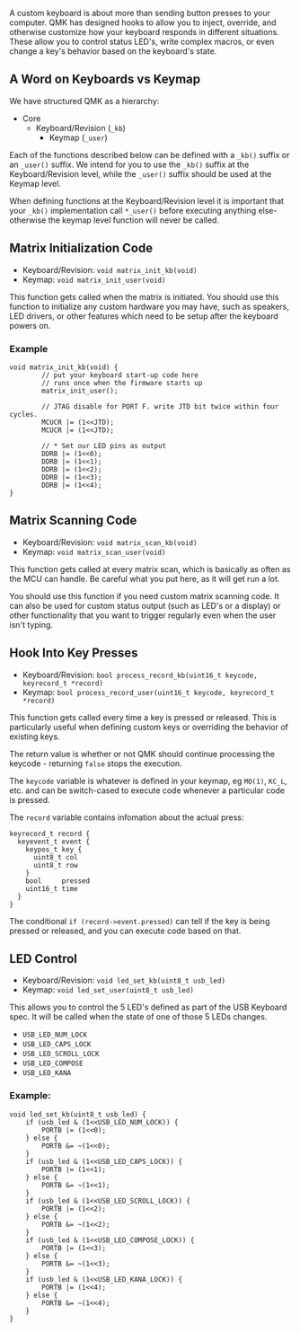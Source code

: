A custom keyboard is about more than sending button presses to your computer. QMK has designed hooks to allow you to inject, override, and otherwise customize how your keyboard responds in different situations. These allow you to control status LED's, write complex macros, or even change a key's behavior based on the keyboard's state.

## A Word on Keyboards vs Keymap

We have structured QMK as a hierarchy:

* Core
  * Keyboard/Revision (`_kb`)
    * Keymap (`_user`)

Each of the functions described below can be defined with a `_kb()` suffix or an `_user()` suffix. We intend for you to use the `_kb()` suffix at the Keyboard/Revision level, while the `_user()` suffix should be used at the Keymap level.

When defining functions at the Keyboard/Revision level it is important that your `_kb()` implementation call `*_user()` before executing anything else- otherwise the keymap level function will never be called.

## Matrix Initialization Code

* Keyboard/Revision: `void matrix_init_kb(void)` 
* Keymap: `void matrix_init_user(void)`

This function gets called when the matrix is initiated. You should use this function to initialize any custom hardware you may have, such as speakers, LED drivers, or other features which need to be setup after the keyboard powers on.

### Example

```
void matrix_init_kb(void) {
        // put your keyboard start-up code here
        // runs once when the firmware starts up
        matrix_init_user();

        // JTAG disable for PORT F. write JTD bit twice within four cycles.
        MCUCR |= (1<<JTD);
        MCUCR |= (1<<JTD);

        // * Set our LED pins as output
        DDRB |= (1<<0);
        DDRB |= (1<<1);
        DDRB |= (1<<2);
        DDRB |= (1<<3);
        DDRB |= (1<<4);
}
```

## Matrix Scanning Code

* Keyboard/Revision: `void matrix_scan_kb(void)`
* Keymap: `void matrix_scan_user(void)`

This function gets called at every matrix scan, which is basically as often as the MCU can handle. Be careful what you put here, as it will get run a lot.

You should use this function if you need custom matrix scanning code. It can also be used for custom status output (such as LED's or a display) or other functionality that you want to trigger regularly even when the user isn't typing.

## Hook Into Key Presses

* Keyboard/Revision: `bool process_record_kb(uint16_t keycode, keyrecord_t *record)` 
* Keymap: `bool process_record_user(uint16_t keycode, keyrecord_t *record)`

This function gets called every time a key is pressed or released. This is particularly useful when defining custom keys or overriding the behavior of existing keys.

The return value is whether or not QMK should continue processing the keycode - returning `false` stops the execution.

The `keycode` variable is whatever is defined in your keymap, eg `MO(1)`, `KC_L`, etc. and can be switch-cased to execute code whenever a particular code is pressed.

The `record` variable contains infomation about the actual press:

```
keyrecord_t record {
  keyevent_t event {
    keypos_t key {
      uint8_t col
      uint8_t row
    }
    bool     pressed
    uint16_t time
  }
}
```

The conditional `if (record->event.pressed)` can tell if the key is being pressed or released, and you can execute code based on that.

## LED Control

* Keyboard/Revision: `void led_set_kb(uint8_t usb_led)` 
* Keymap: `void led_set_user(uint8_t usb_led)`

This allows you to control the 5 LED's defined as part of the USB Keyboard spec. It will be called when the state of one of those 5 LEDs changes.

* `USB_LED_NUM_LOCK`
* `USB_LED_CAPS_LOCK`
* `USB_LED_SCROLL_LOCK`
* `USB_LED_COMPOSE`
* `USB_LED_KANA`

### Example:

```
void led_set_kb(uint8_t usb_led) {
    if (usb_led & (1<<USB_LED_NUM_LOCK)) {
        PORTB |= (1<<0);
    } else {
        PORTB &= ~(1<<0);
    }
    if (usb_led & (1<<USB_LED_CAPS_LOCK)) {
        PORTB |= (1<<1);
    } else {
        PORTB &= ~(1<<1);
    }
    if (usb_led & (1<<USB_LED_SCROLL_LOCK)) {
        PORTB |= (1<<2);
    } else {
        PORTB &= ~(1<<2);
    }
    if (usb_led & (1<<USB_LED_COMPOSE_LOCK)) {
        PORTB |= (1<<3);
    } else {
        PORTB &= ~(1<<3);
    }
    if (usb_led & (1<<USB_LED_KANA_LOCK)) {
        PORTB |= (1<<4);
    } else {
        PORTB &= ~(1<<4);
    }
}
```